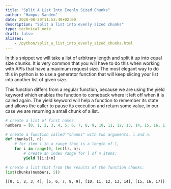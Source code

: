 ```yaml
---
title: "Split A List Into Evenly Sized Chunks"
author: "Hampus Sandén"
date: 2020-08-20T11:53:49+02:00
description: "Split a list into evenly sized chunks"
type: technical_note
draft: false
aliases:
    - /python/split_a_list_into_evenly_sized_chunks.html
---
```

In this snippet we will take a list of arbitrary length and split it up into equal size chunks. It is very common that you will have to do this when working with APIs that have a maximum request size. The most elegant way to do this in python is to use a generator function that will keep slicing your list into another list of given size.

This function differs from a regular function, because we are using the yield keyword which enables the function to comeback where it left off when it is called again. The yield keyword will help a function to remember its state and allows the caller to pause its execution and return some value, in our case we are returning a small chunk of a list.


```python
# create a list of first names
numbers = [0, 1, 2, 3, 4, 5, 6, 7, 8, 9, 10, 11, 12, 13, 14, 15, 16, 17]
```


```python
# create a function called "chunks" with two arguments, l and n:
def chunks(l, n):
    # for item i in a range that is a length of l,
    for i in range(0, len(l), n):
        # create an index range for l of n items:
        yield l[i:i+n]
```


```python
# create a list that from the results of the function chunks:
list(chunks(numbers, 5))
```


    



    [[0, 1, 2, 3, 4], [5, 6, 7, 8, 9], [10, 11, 12, 13, 14], [15, 16, 17]]





